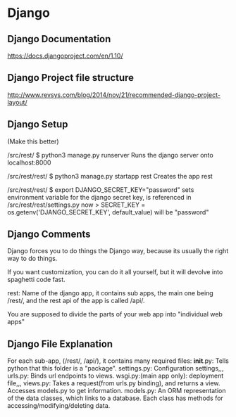 # Django

## Django Documentation
https://docs.djangoproject.com/en/1.10/

## Django Project file structure
http://www.revsys.com/blog/2014/nov/21/recommended-django-project-layout/

## Django Setup

(Make this better)


/src/rest/
$ python3 manage.py runserver
Runs the django server onto localhost:8000

/src/rest/rest/
$ python3 manage.py startapp rest
Creates the app rest

/src/rest/rest/
$ export DJANGO_SECRET_KEY="password"
sets environment variable for the django secret key, is referenced in /src/rest/rest/settings.py
now > SECRET_KEY = os.getenv('DJANGO_SECRET_KEY', default_value) will be "password"


## Django Comments

Django forces you to do things the Django way, because its usually the right way to do things.

If you want customization, you can do it all yourself, but it will devolve into spaghetti code fast.

rest: Name of the django app, it contains sub apps, the main one being /rest/, and the rest api of the app is called /api/.

You are supposed to divide the parts of your web app into "individual web apps"

## Django File Explanation

For each sub-app, (/rest/, /api/), it contains many required files:
__init__.py: Tells python that this folder is a "package".
settings.py: Configuration settings,,,
urls.py: Binds url endpoints to views.
wsgi.py:(main app only): deployment file,,,
views.py: Takes a request(from urls.py binding), and returns a view. Accesses models.py to get information.
models.py: An ORM representation of the data classes, which links to a database. Each class has methods for accessing/modifying/deleting data.
